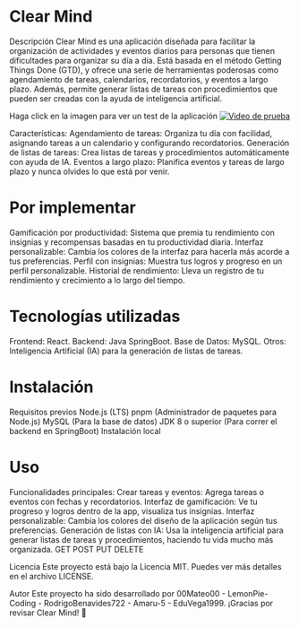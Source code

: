 # Clear Mind
Descripción
Clear Mind es una aplicación diseñada para facilitar la organización de actividades y eventos diarios para personas que tienen dificultades para organizar su día a día. Está basada en el método Getting Things Done (GTD), y ofrece una serie de herramientas poderosas como agendamiento de tareas, calendarios, recordatorios, y eventos a largo plazo. Además, permite generar listas de tareas con procedimientos que pueden ser creadas con la ayuda de inteligencia artificial.

Haga click en la imagen para ver un test de la aplicación
[![Video de prueba](https://i.vimeocdn.com/video/1026470184.jpg)](https://vimeo.com/1026470184?share=copy#t=0)

Características:
Agendamiento de tareas: Organiza tu día con facilidad, asignando tareas a un calendario y configurando recordatorios.
Generación de listas de tareas: Crea listas de tareas y procedimientos automáticamente con ayuda de IA.
Eventos a largo plazo: Planifica eventos y tareas de largo plazo y nunca olvides lo que está por venir.

# Por implementar
Gamificación por productividad: Sistema que premia tu rendimiento con insignias y recompensas basadas en tu productividad diaria.
Interfaz personalizable: Cambia los colores de la interfaz para hacerla más acorde a tus preferencias.
Perfil con insignias: Muestra tus logros y progreso en un perfil personalizable.
Historial de rendimiento: Lleva un registro de tu rendimiento y crecimiento a lo largo del tiempo.


# Tecnologías utilizadas
Frontend: React.
Backend: Java SpringBoot.
Base de Datos: MySQL.
Otros: Inteligencia Artificial (IA) para la generación de listas de tareas.

# Instalación
Requisitos previos
Node.js (LTS)
pnpm (Administrador de paquetes para Node.js)
MySQL (Para la base de datos)
JDK 8 o superior (Para correr el backend en SpringBoot)
Instalación local

# Uso
Funcionalidades principales:
Crear tareas y eventos: Agrega tareas o eventos con fechas y recordatorios.
Interfaz de gamificación: Ve tu progreso y logros dentro de la app, visualiza tus insignias.
Interfaz personalizable: Cambia los colores del diseño de la aplicación según tus preferencias.
Generación de listas con IA: Usa la inteligencia artificial para generar listas de tareas y procedimientos, haciendo tu vida mucho más organizada.
GET 
POST
PUT
DELETE

Licencia
Este proyecto está bajo la Licencia MIT. Puedes ver más detalles en el archivo LICENSE.

Autor
Este proyecto ha sido desarrollado por 00Mateo00 - LemonPie-Coding - RodrigoBenavides722 -  Amaru-5 - EduVega1999.
¡Gracias por revisar Clear Mind! 🚀
